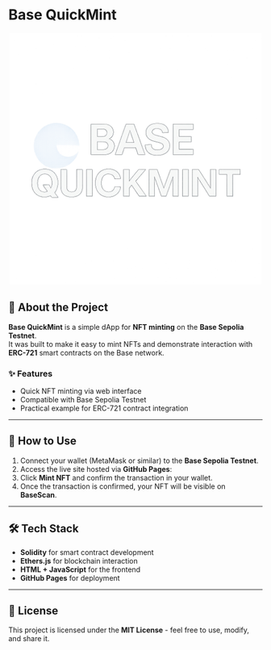 # Base QuickMint

<p align="center">
  <img src="22.png" alt="Base QuickMint Logo" width="500">
</p>

## 📌 About the Project
**Base QuickMint** is a simple dApp for **NFT minting** on the **Base Sepolia Testnet**.  
It was built to make it easy to mint NFTs and demonstrate interaction with **ERC-721** smart contracts on the Base network.

### ✨ Features
- Quick NFT minting via web interface
- Compatible with Base Sepolia Testnet
- Practical example for ERC-721 contract integration

---

## 🚀 How to Use
1. Connect your wallet (MetaMask or similar) to the **Base Sepolia Testnet**.
2. Access the live site hosted via **GitHub Pages**:  
3. Click **Mint NFT** and confirm the transaction in your wallet.
4. Once the transaction is confirmed, your NFT will be visible on **BaseScan**.

---

## 🛠️ Tech Stack
- **Solidity** for smart contract development
- **Ethers.js** for blockchain interaction
- **HTML + JavaScript** for the frontend
- **GitHub Pages** for deployment

---

## 📜 License
This project is licensed under the **MIT License** - feel free to use, modify, and share it.
